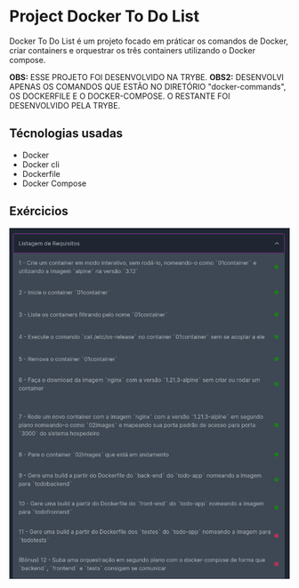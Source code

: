 # Project Docker To Do List

Docker To Do List é um projeto focado em práticar os comandos de Docker, criar containers e orquestrar os três containers utilizando o Docker compose.

<strong>OBS:</strong> ESSE PROJETO FOI DESENVOLVIDO NA TRYBE.
<strong>OBS2:</strong> DESENVOLVI APENAS OS COMANDOS QUE ESTÃO NO DIRETÓRIO "docker-commands", OS DOCKERFILE E O DOCKER-COMPOSE. O RESTANTE FOI DESENVOLVIDO PELA TRYBE.

## Técnologias usadas
* Docker
* Docker cli
* Dockerfile
* Docker Compose

## Exércicios
<img alt="imagem-requisitos-do-projeto" src="/requisitos.png">